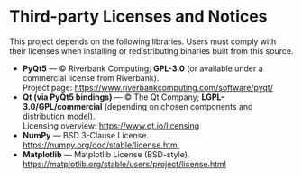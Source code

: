 # Third-party Licenses and Notices

This project depends on the following libraries. Users must comply with their licenses when installing or redistributing binaries built from this source.

- **PyQt5** — © Riverbank Computing; **GPL-3.0** (or available under a commercial license from Riverbank).  
  Project page: https://www.riverbankcomputing.com/software/pyqt/
- **Qt (via PyQt5 bindings)** — © The Qt Company; **LGPL-3.0/GPL/commercial** (depending on chosen components and distribution model).  
  Licensing overview: https://www.qt.io/licensing
- **NumPy** — BSD 3-Clause License. https://numpy.org/doc/stable/license.html
- **Matplotlib** — Matplotlib License (BSD-style). https://matplotlib.org/stable/users/project/license.html
